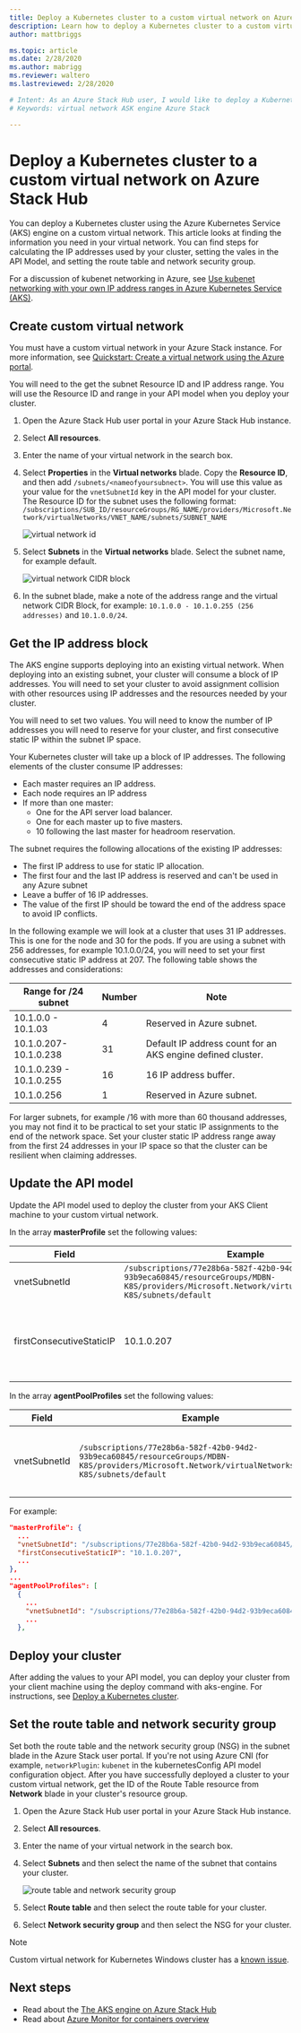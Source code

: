 ```yaml
---
title: Deploy a Kubernetes cluster to a custom virtual network on Azure Stack Hub  
description: Learn how to deploy a Kubernetes cluster to a custom virtual network on Azure Stack Hub.
author: mattbriggs

ms.topic: article
ms.date: 2/28/2020
ms.author: mabrigg
ms.reviewer: waltero
ms.lastreviewed: 2/28/2020

# Intent: As an Azure Stack Hub user, I would like to deploy a Kubernetes cluster using the AKS engine on a custom virtual network so that I can deliver my service in an environment that extends my data center or in a hybrid cloud solution with my cluster in Azure Stack and Azure.
# Keywords: virtual network ASK engine Azure Stack

---
```


# Deploy a Kubernetes cluster to a custom virtual network on Azure Stack Hub 

You can deploy a Kubernetes cluster using the Azure Kubernetes Service (AKS) engine on a custom virtual network. This article looks at finding the information you need in your virtual network. You can find steps for calculating the IP addresses used by your cluster, setting the vales in the API Model, and setting the route table and network security group.

For a discussion of kubenet networking in Azure, see [Use kubenet networking with your own IP address ranges in Azure Kubernetes Service (AKS)](https://docs.microsoft.com/azure/aks/configure-kubenet).

## Create custom virtual network

You must have a custom virtual network in your Azure Stack instance. For more information, see [Quickstart: Create a virtual network using the Azure portal](https://docs.microsoft.com/azure/virtual-network/quick-create-portal).

You will need to the get the subnet Resource ID and IP address range. You will use the Resource ID and range in your API model when you deploy your cluster.

1. Open the Azure Stack Hub user portal in your Azure Stack Hub instance.
2. Select **All resources**.
3. Enter the name of your virtual network in the search box.
4. Select **Properties** in the **Virtual networks** blade. Copy the **Resource ID**, and then add `/subnets/<nameofyoursubnect>`. You will use this value as your value for the `vnetSubnetId` key in the API model for your cluster. The Resource ID for the subnet uses the following format:<br>`/subscriptions/SUB_ID/resourceGroups/RG_NAME/providers/Microsoft.Network/virtualNetworks/VNET_NAME/subnets/SUBNET_NAME`

    ![virtual network id](media/kubernetes-aks-engine-custom-vnet/virtual-network-id.png)

5. Select **Subnets** in the **Virtual networks** blade. Select the subnet name, for example default.
    
    ![virtual network CIDR block](media/kubernetes-aks-engine-custom-vnet/virtual-network-cidr-block.png)
    
6. In the subnet blade, make a note of the address range and the virtual network CIDR Block, for example: `10.1.0.0 - 10.1.0.255 (256 addresses)` and `10.1.0.0/24`.



## Get the IP address block

The AKS engine supports deploying into an existing virtual network. When deploying into an existing subnet, your cluster will consume a block of IP addresses. You will need to set your cluster to avoid assignment collision with other resources using IP addresses and the resources needed by your cluster.

You will need to set two values. You will need to know the number of IP addresses you will need to reserve for your cluster, and first consecutive static IP within the subnet IP space.

Your Kubernetes cluster will take up a block of IP addresses. The following elements of the cluster consume IP addresses:
 - Each master requires an IP address.
 - Each node requires an IP address
 - If more than one master:
     - One for the API server load balancer.
     - One for each master up to five masters.
     - 10 following the last master for headroom reservation.

The subnet requires the following allocations of the existing IP addresses:
 - The first IP address to use for static IP allocation.
 - The first four and the last IP address is reserved and can't be used in any Azure subnet
 - Leave a buffer of 16 IP addresses.
 - The value of the first IP should be toward the end of the address space to avoid IP conflicts.

In the following example we will look at a cluster that uses 31 IP addresses. This is one for the node and 30 for the pods. If you are using a subnet with 256 addresses, for example 10.1.0.0/24, you will need to set your first consecutive static IP address at 207. The following table shows the addresses and considerations:

| Range for /24 subnet | Number | Note |
| --- | --- | --- |
| 10.1.0.0  - 10.1.03 | 4 | Reserved in Azure subnet. |
| 10.1.0.207-10.1.0.238 | 31 | Default IP address count for an AKS engine defined cluster. |
| 10.1.0.239 - 10.1.0.255 | 16 | 16 IP address buffer. |
| 10.1.0.256 | 1 | Reserved in Azure subnet. |

For larger subnets, for example /16 with more than 60 thousand addresses, you may not find it to be practical to set your static IP assignments to the end of the network space. Set your cluster static IP address range away from the first 24 addresses in your IP space so that the cluster can be resilient when claiming addresses.

## Update the API model

Update the API model used to deploy the cluster from your AKS Client machine to your custom virtual network.

In the array **masterProfile** set the following values:

| Field | Example | Description |
| --- | --- | --- |
| vnetSubnetId | `/subscriptions/77e28b6a-582f-42b0-94d2-93b9eca60845/resourceGroups/MDBN-K8S/providers/Microsoft.Network/virtualNetworks/MDBN-K8S/subnets/default` | Specify the Azure Resource Manager path ID the subnet.  |
| firstConsecutiveStaticIP | 10.1.0.207 | Assign to the `firstConsecutiveStaticIP` configuration property an IP address that is near the *end* of the available IP address space in the desired subnet.  |

In the array **agentPoolProfiles** set the following values:

| Field | Example | Description |
| --- | --- | --- |
| vnetSubnetId | `/subscriptions/77e28b6a-582f-42b0-94d2-93b9eca60845/resourceGroups/MDBN-K8S/providers/Microsoft.Network/virtualNetworks/MDBN-K8S/subnets/default` | Specify the Azure Resource Manager path ID the subnet.  |

For example:

```json
"masterProfile": {
  ...
  "vnetSubnetId": "/subscriptions/77e28b6a-582f-42b0-94d2-93b9eca60845/resourceGroups/MDBN-K8S/providers/Microsoft.Network/virtualNetworks/MDBN-K8S/subnets/default",
  "firstConsecutiveStaticIP": "10.1.0.207",
  ...
},
...
"agentPoolProfiles": [
  {
    ...
    "vnetSubnetId": "/subscriptions/77e28b6a-582f-42b0-94d2-93b9eca60845/resourceGroups/MDBN-K8S/providers/Microsoft.Network/virtualNetworks/MDBN-K8S/subnets/default",
    ...
  },

```

## Deploy your cluster

After adding the values to your API model, you can deploy your cluster from your client machine using the deploy command with aks-engine. For instructions, see [Deploy a Kubernetes cluster](azure-stack-kubernetes-aks-engine-deploy-cluster.md#deploy-a-kubernetes-cluster).

## Set the route table and network security group

Set both the route table and the network security group (NSG) in the subnet blade in the Azure Stack user portal. If you're not using Azure CNI (for example, `networkPlugin`: `kubenet` in the kubernetesConfig API model configuration object. After you have successfully deployed a cluster to your custom virtual network, get the ID of the Route Table resource from **Network** blade in your cluster's resource group.

1. Open the Azure Stack Hub user portal in your Azure Stack Hub instance.
2. Select **All resources**.
3. Enter the name of your virtual network in the search box.
4. Select **Subnets** and then select the name of the subnet that contains your cluster.
    
    ![route table and network security group](media/kubernetes-aks-engine-custom-vnet/virtual-network-rt-nsg.png)
    
5. Select **Route table** and then select the route table for your cluster.
6. Select **Network security group** and then select the NSG for your cluster.

> [!Note]  
> Custom virtual network for Kubernetes Windows cluster has a [known issue](https://github.com/Azure/aks-engine/issues/371).

## Next steps

- Read about the [The AKS engine on Azure Stack Hub](azure-stack-kubernetes-aks-engine-overview.md)  
- Read about [Azure Monitor for containers overview](https://docs.microsoft.com/azure/azure-monitor/insights/container-insights-overview)